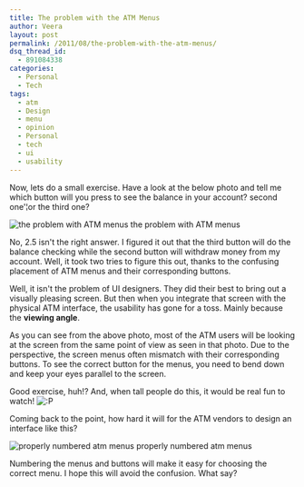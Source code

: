 ```yaml
---
title: The problem with the ATM Menus
author: Veera
layout: post
permalink: /2011/08/the-problem-with-the-atm-menus/
dsq_thread_id:
  - 891084338
categories:
  - Personal
  - Tech
tags:
  - atm
  - Design
  - menu
  - opinion
  - Personal
  - tech
  - ui
  - usability
---
```


Now, lets do a small exercise. Have a look at the below photo and tell me which button will you press to see the balance in your account? second one'¦or the third one?

![the problem with ATM menus][1]
the problem with ATM menus

No, 2.5 isn't the right answer. I figured it out that the third button will do the balance checking while the second button will withdraw money from my account. Well, it took two tries to figure this out, thanks to the confusing placement of ATM menus and their corresponding buttons.

Well, it isn't the problem of UI designers. They did their best to bring out a visually pleasing screen. But then when you integrate that screen with the physical ATM interface, the usability has gone for a toss. Mainly because the **viewing angle**.

As you can see from the above photo, most of the ATM users will be looking at the screen from the same point of view as seen in that photo. Due to the perspective, the screen menus often mismatch with their corresponding buttons. To see the correct button for the menus, you need to bend down and keep your eyes parallel to the screen.

Good exercise, huh!? And, when tall people do this, it would be real fun to watch! ![:P][2] 

Coming back to the point, how hard it will for the ATM vendors to design an interface like this?

![properly numbered atm menus ][3]
properly numbered atm menus

Numbering the menus and buttons will make it easy for choosing the correct menu. I hope this will avoid the confusion. What say?

 [1]: http://veerasundar.com/img/2011/08/atm-1024x768.jpg "atm"
 [2]: http://veerasundar.com/blog/wp-includes/images/smilies/icon_razz.gif
 [3]: http://veerasundar.com/img/2011/08/atm-numbered-1024x768.jpg "atm-numbered"